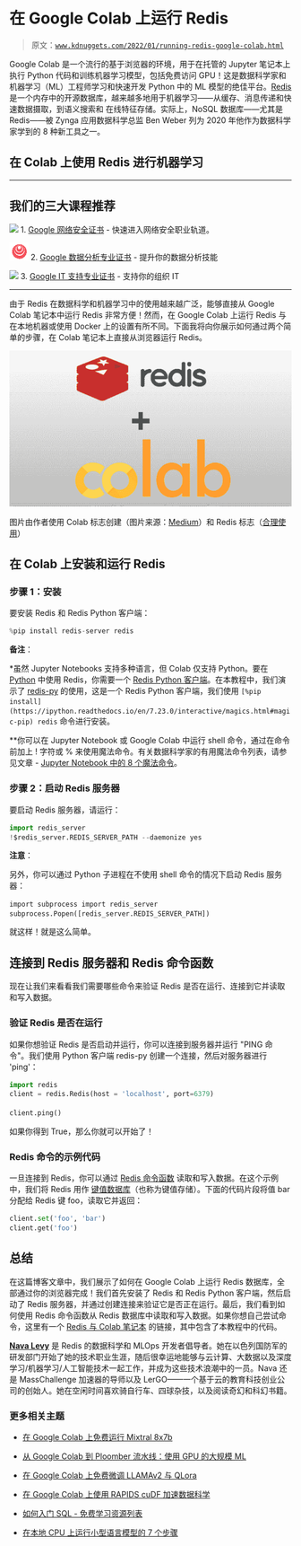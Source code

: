 # 在 Google Colab 上运行 Redis

> 原文：[`www.kdnuggets.com/2022/01/running-redis-google-colab.html`](https://www.kdnuggets.com/2022/01/running-redis-google-colab.html)

Google Colab 是一个流行的基于浏览器的环境，用于在托管的 Jupyter 笔记本上执行 Python 代码和训练机器学习模型，包括免费访问 GPU！这是数据科学家和机器学习（ML）工程师学习和快速开发 Python 中的 ML 模型的绝佳平台。[Redis](https://hub.docker.com/_/redis) 是一个内存中的开源数据库，越来越多地用于机器学习——从缓存、消息传递和快速数据摄取，到语义搜索和 在线特征存储。实际上，NoSQL 数据库——尤其是 Redis——被 Zynga 应用数据科学总监 Ben Weber 列为 2020 年他作为数据科学家学到的 8 种新工具之一。

## 在 Colab 上使用 Redis 进行机器学习

* * *

## 我们的三大课程推荐

![](img/0244c01ba9267c002ef39d4907e0b8fb.png) 1\. [Google 网络安全证书](https://www.kdnuggets.com/google-cybersecurity) - 快速进入网络安全职业轨道。

![](img/e225c49c3c91745821c8c0368bf04711.png) 2\. [Google 数据分析专业证书](https://www.kdnuggets.com/google-data-analytics) - 提升你的数据分析技能

![](img/0244c01ba9267c002ef39d4907e0b8fb.png) 3\. [Google IT 支持专业证书](https://www.kdnuggets.com/google-itsupport) - 支持你的组织 IT

* * *

由于 Redis 在数据科学和机器学习中的使用越来越广泛，能够直接从 Google Colab 笔记本中运行 Redis 非常方便！然而，在 Google Colab 上运行 Redis 与在本地机器或使用 Docker 上的设置有所不同。下面我将向你展示如何通过两个简单的步骤，在 Colab 笔记本上直接从浏览器运行 Redis。

![在 Google Colab 上运行 Redis](img/fe9fac2a42335c438f03197d92df2ef4.png)

图片由作者使用 Colab 标志创建（图片来源：[Medium](https://medium.com/@nanofaroque/google-colab-is-a-goldmine-for-machine-learning-or-deep-learning-enthusiast-894a80b4b349)）和 Redis 标志（[合理使用](https://redis.io/topics/trademark)）

## 在 Colab 上安装和运行 Redis

### 步骤 1：安装

要安装 Redis 和 Redis Python 客户端：

```py
​​%pip install redis-server redis
```

**备注**：

*虽然 Jupyter Notebooks 支持多种语言，但 Colab 仅支持 Python。要在 [Python](https://www.python.org/) 中使用 Redis，你需要一个 [Redis Python 客户端](https://docs.redis.com/latest/rs/references/client_references/client_python/)。在本教程中，我们演示了 [redis-py](https://github.com/andymccurdy/redis-py/) 的使用，这是一个 Redis Python 客户端，我们使用 `[%pip install](https://ipython.readthedocs.io/en/7.23.0/interactive/magics.html#magic-pip) redis` 命令进行安装。

**你可以在 Jupyter Notebook 或 Google Colab 中运行 shell 命令，通过在命令前加上 ! 字符或 % 来使用魔法命令。有关数据科学家的有用魔法命令列表，请参见文章 - [Jupyter Notebook 中的 8 个魔法命令](https://towardsdatascience.com/top-8-magic-commands-in-jupyter-notebook-c1582e813560)。

### 步骤 2：启动 Redis 服务器

要启动 Redis 服务器，请运行：

```py
import redis_server
!$redis_server.REDIS_SERVER_PATH --daemonize yes
```

**注意**：

另外，你可以通过 Python 子进程在不使用 shell 命令的情况下启动 Redis 服务器：

`import subprocess import redis_server subprocess.Popen([redis_server.REDIS_SERVER_PATH])`

就这样！就是这么简单。

## 连接到 Redis 服务器和 Redis 命令函数

现在让我们来看看我们需要哪些命令来验证 Redis 是否在运行、连接到它并读取和写入数据。

### 验证 Redis 是否在运行

如果你想验证 Redis 是否启动并运行，你可以连接到服务器并运行 "PING 命令"。我们使用 Python 客户端 redis-py 创建一个连接，然后对服务器进行 'ping'：

```py
import redis
client = redis.Redis(host = 'localhost', port=6379)

client.ping()
```

如果你得到 True，那么你就可以开始了！

### Redis 命令的示例代码

一旦连接到 Redis，你可以通过 [Redis 命令函数](https://docs.redis.com/latest/rs/references/client_references/client_python/) 读取和写入数据。在这个示例中，我们将 Redis 用作 [键值数据库](https://redis.com/nosql/key-value-databases/)（也称为键值存储）。下面的代码片段将值 bar 分配给 Redis 键 foo，读取它并返回：

```py
client.set('foo', 'bar')
client.get('foo')
```

## 总结

在这篇博客文章中，我们展示了如何在 Google Colab 上运行 Redis 数据库，全部通过你的浏览器完成！我们首先安装了 Redis 和 Redis Python 客户端，然后启动了 Redis 服务器，并通过创建连接来验证它是否正在运行。最后，我们看到如何使用 Redis 命令函数从 Redis 数据库中读取和写入数据。如果你想自己尝试命令，这里有一个 [Redis 与 Colab 笔记本](https://colab.research.google.com/drive/1jPgmnGdlVPLQq3c9YqAsxc_gu6YReKaS?usp=sharing) 的链接，其中包含了本教程中的代码。

**[Nava Levy](https://www.linkedin.com/in/nava1/?originalSubdomain=il)** 是 Redis 的数据科学和 MLOps 开发者倡导者。她在以色列国防军的研发部门开始了她的技术职业生涯，随后很幸运地能够与云计算、大数据以及深度学习/机器学习/人工智能技术一起工作，并成为这些技术浪潮中的一员。Nava 还是 MassChallenge 加速器的导师以及 LerGO——一个基于云的教育科技创业公司的创始人。她在空闲时间喜欢骑自行车、四球杂技，以及阅读奇幻和科幻书籍。

### 更多相关主题

+   [在 Google Colab 上免费运行 Mixtral 8x7b](https://www.kdnuggets.com/running-mixtral-8x7b-on-google-colab-for-free)

+   [从 Google Colab 到 Ploomber 流水线：使用 GPU 的大规模 ML](https://www.kdnuggets.com/2022/03/google-colab-ploomber-pipeline-ml-scale-gpus.html)

+   [在 Google Colab 上免费微调 LLAMAv2 与 QLora](https://www.kdnuggets.com/fine-tuning-llamav2-with-qlora-on-google-colab-for-free)

+   [在 Google Colab 上使用 RAPIDS cuDF 加速数据科学](https://www.kdnuggets.com/2023/01/rapids-cudf-accelerated-data-science-google-colab.html)

+   [如何入门 SQL - 免费学习资源列表](https://www.kdnuggets.com/2022/10/get-running-sql-list-free-learning-resources.html)

+   [在本地 CPU 上运行小型语言模型的 7 个步骤](https://www.kdnuggets.com/7-steps-to-running-a-small-language-model-on-a-local-cpu)
